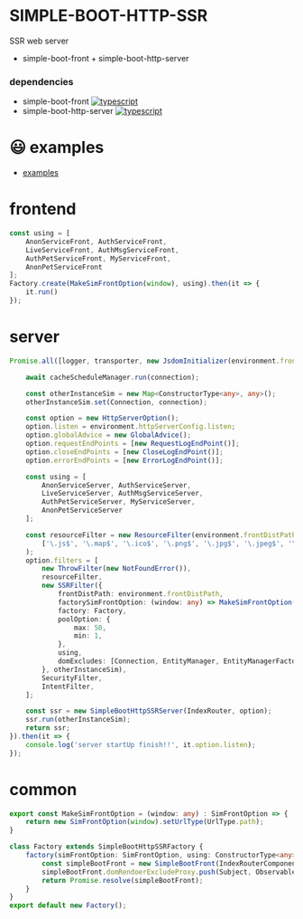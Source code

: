 SIMPLE-BOOT-HTTP-SSR
===
SSR web server
* simple-boot-front + simple-boot-http-server

### dependencies
* simple-boot-front [![typescript](https://img.shields.io/badge/-npm-black?logo=npm)](https://www.npmjs.com/package/simple-boot-front)
* simple-boot-http-server [![typescript](https://img.shields.io/badge/-npm-black?logo=npm)](https://www.npmjs.com/package/simple-boot-http-server)


# 😃 examples
- [examples](./examples)


# frontend
```typescript
const using = [
    AnonServiceFront, AuthServiceFront,
    LiveServiceFront, AuthMsgServiceFront,
    AuthPetServiceFront, MyServiceFront,
    AnonPetServiceFront
];
Factory.create(MakeSimFrontOption(window), using).then(it => {
    it.run()
});

```
# server
```typescript
Promise.all([logger, transporter, new JsdomInitializer(environment.frontDistPath).run(), new DBInitializer().run()]).then(async ([log, email, jsdom, connection]) => {

    await cacheScheduleManager.run(connection);

    const otherInstanceSim = new Map<ConstructorType<any>, any>();
    otherInstanceSim.set(Connection, connection);

    const option = new HttpServerOption();
    option.listen = environment.httpServerConfig.listen;
    option.globalAdvice = new GlobalAdvice();
    option.requestEndPoints = [new RequestLogEndPoint()];
    option.closeEndPoints = [new CloseLogEndPoint()];
    option.errorEndPoints = [new ErrorLogEndPoint()];

    const using = [
        AnonServiceServer, AuthServiceServer,
        LiveServiceServer, AuthMsgServiceServer,
        AuthPetServiceServer, MyServiceServer,
        AnonPetServiceServer
    ];

    const resourceFilter = new ResourceFilter(environment.frontDistPath,
        ['\.js$', '\.map$', '\.ico$', '\.png$', '\.jpg$', '\.jpeg$', '\.gif$', 'offline\.html$', 'webmanifest$', 'manifest\.json', 'service-worker\.js$']
    );
    option.filters = [
        new ThrowFilter(new NotFoundError()),
        resourceFilter,
        new SSRFilter({
            frontDistPath: environment.frontDistPath,
            factorySimFrontOption: (window: any) => MakeSimFrontOption(window),
            factory: Factory,
            poolOption: {
                max: 50,
                min: 1,
            },
            using,
            domExcludes: [Connection, EntityManager, EntityManagerFactory]
        }, otherInstanceSim),
        SecurityFilter,
        IntentFilter,
    ];

    const ssr = new SimpleBootHttpSSRServer(IndexRouter, option);
    ssr.run(otherInstanceSim);
    return ssr;
}).then(it => {
    console.log('server startUp finish!!', it.option.listen);
});
```

# common
```typescript
export const MakeSimFrontOption = (window: any) : SimFrontOption => {
    return new SimFrontOption(window).setUrlType(UrlType.path);
}

class Factory extends SimpleBootHttpSSRFactory {
    factory(simFrontOption: SimFrontOption, using: ConstructorType<any>[] = [], domExcludes: ConstructorType<any>[] = []): Promise<SimpleBootFront> {
        const simpleBootFront = new SimpleBootFront(IndexRouterComponent, simFrontOption);
        simpleBootFront.domRendoerExcludeProxy.push(Subject, Observable, Subscription, ...domExcludes);
        return Promise.resolve(simpleBootFront);
    }
}
export default new Factory();
```